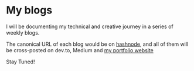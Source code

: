 # My blogs

I will be documenting my technical and creative journey in a series of weekly blogs. 

The canonical URL of each blog would be on [hashnode](https://thesynthax.hashnode.dev), and all of them will be cross-posted on dev.to, Medium and [my portfolio website](https://thesynthax.space)

Stay Tuned!
